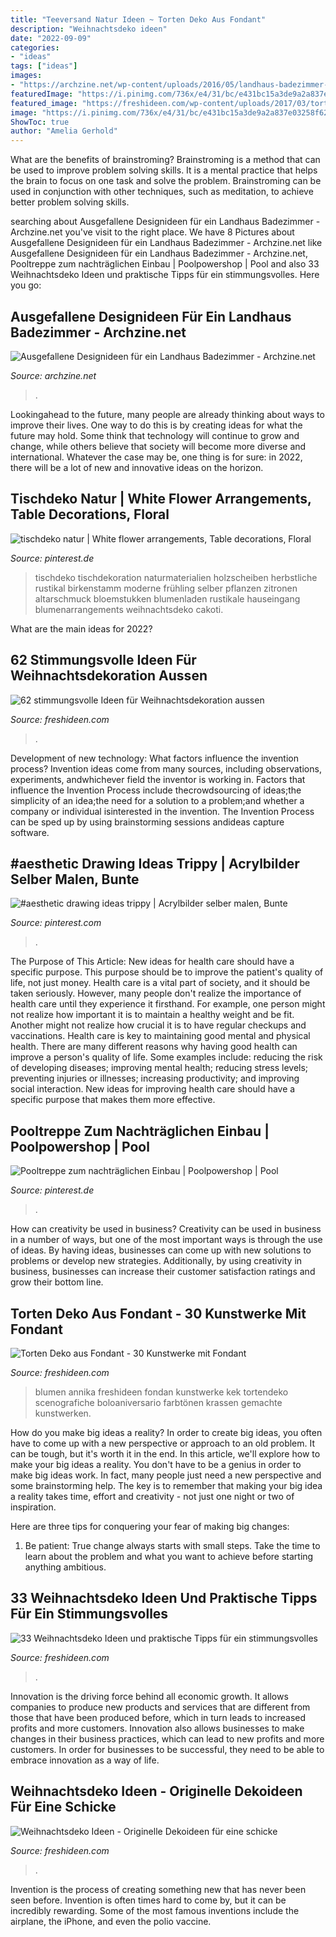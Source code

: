 ```yaml
---
title: "Teeversand Natur Ideen ~ Torten Deko Aus Fondant"
description: "Weihnachtsdeko ideen"
date: "2022-09-09"
categories:
- "ideas"
tags: ["ideas"]
images:
- "https://archzine.net/wp-content/uploads/2016/05/landhaus-badezimmer-design-mit-holz-rustikal.jpg"
featuredImage: "https://i.pinimg.com/736x/e4/31/bc/e431bc15a3de9a2a837e03258f6228b1.jpg"
featured_image: "https://freshideen.com/wp-content/uploads/2017/03/torten-deko-aus-fondant-gemachte-blumen.jpg"
image: "https://i.pinimg.com/736x/e4/31/bc/e431bc15a3de9a2a837e03258f6228b1.jpg"
ShowToc: true
author: "Amelia Gerhold"
---
```



What are the benefits of brainstroming?
Brainstroming is a method that can be used to improve problem solving skills. It is a mental practice that helps the brain to focus on one task and solve the problem. Brainstroming can be used in conjunction with other techniques, such as meditation, to achieve better problem solving skills.

	

		
searching about Ausgefallene Designideen für ein Landhaus Badezimmer - Archzine.net you've visit to the right place. We have 8 Pictures about Ausgefallene Designideen für ein Landhaus Badezimmer - Archzine.net like Ausgefallene Designideen für ein Landhaus Badezimmer - Archzine.net, Pooltreppe zum nachträglichen Einbau | Poolpowershop | Pool and also 33 Weihnachtsdeko Ideen und praktische Tipps für ein stimmungsvolles. Here you go:
		
    
## Ausgefallene Designideen Für Ein Landhaus Badezimmer - Archzine.net

<img loading=lazy src="https://archzine.net/wp-content/uploads/2016/05/landhaus-badezimmer-design-mit-holz-rustikal.jpg" onerror="this.onerror=null;this.src='https://tse3.mm.bing.net/th?id=OIP.AGCtlNqCa5NwQmg1Zac1TAHaLG&amp;pid=15.1';" alt="Ausgefallene Designideen für ein Landhaus Badezimmer - Archzine.net">

_Source: archzine.net_

>. 

	

Lookingahead to the future, many people are already thinking about ways to improve their lives. One way to do this is by creating ideas for what the future may hold. Some think that technology will continue to grow and change, while others believe that society will become more diverse and international. Whatever the case may be, one thing is for sure: in 2022, there will be a lot of new and innovative ideas on the horizon.

    
## Tischdeko Natur | White Flower Arrangements, Table Decorations, Floral

<img loading=lazy src="https://i.pinimg.com/736x/8d/b9/b8/8db9b83c7df44d55b7d431e26479806d.jpg" onerror="this.onerror=null;this.src='https://tse4.mm.bing.net/th?id=OIP.qhg8xvTV0dv5DgEUyhsArwHaJR&amp;pid=15.1';" alt="tischdeko natur | White flower arrangements, Table decorations, Floral">

_Source: pinterest.de_

>tischdeko tischdekoration naturmaterialien holzscheiben herbstliche rustikal birkenstamm moderne frühling selber pflanzen zitronen altarschmuck bloemstukken blumenladen rustikale hauseingang blumenarrangements weihnachtsdeko cakoti. 

	

What are the main ideas for 2022?
 

    
## 62 Stimmungsvolle Ideen Für Weihnachtsdekoration Aussen

<img loading=lazy src="https://freshideen.com/wp-content/uploads/2015/12/weihnachtsdekoration-aussen-weihnachtsschmuck-tanne.jpg" onerror="this.onerror=null;this.src='https://tse3.mm.bing.net/th?id=OIP.Chee-YCQLM-AMtt9koK29AHaLD&amp;pid=15.1';" alt="62 stimmungsvolle Ideen für Weihnachtsdekoration aussen">

_Source: freshideen.com_

>. 

	

Development of new technology: What factors influence the invention process?
Invention ideas come from many sources, including observations, experiments, andwhichever field the inventor is working in. Factors that influence the Invention Process include thecrowdsourcing of ideas;the simplicity of an idea;the need for a solution to a problem;and whether a company or individual isinterested in the invention. The Invention Process can be sped up by using brainstorming sessions andideas capture software.

    
## #aesthetic Drawing Ideas Trippy | Acrylbilder Selber Malen, Bunte

<img loading=lazy src="https://i.pinimg.com/736x/e4/31/bc/e431bc15a3de9a2a837e03258f6228b1.jpg" onerror="this.onerror=null;this.src='https://tse3.mm.bing.net/th?id=OIP.LsUvsr6tijcwQcEi7zz59AHaIi&amp;pid=15.1';" alt="#aesthetic drawing ideas trippy | Acrylbilder selber malen, Bunte">

_Source: pinterest.com_

>. 

	

The Purpose of This Article: New ideas for health care should have a specific purpose. This purpose should be to improve the patient's quality of life, not just money.
Health care is a vital part of society, and it should be taken seriously. However, many people don't realize the importance of health care until they experience it firsthand. For example, one person might not realize how important it is to maintain a healthy weight and be fit. Another might not realize how crucial it is to have regular checkups and vaccinations. Health care is key to maintaining good mental and physical health. There are many different reasons why having good health can improve a person's quality of life. Some examples include: reducing the risk of developing diseases; improving mental health; reducing stress levels; preventing injuries or illnesses; increasing productivity; and improving social interaction. New ideas for improving health care should have a specific purpose that makes them more effective.

    
## Pooltreppe Zum Nachträglichen Einbau | Poolpowershop | Pool

<img loading=lazy src="https://i.pinimg.com/736x/ac/7c/81/ac7c8100a5357f48a84463756790db71.jpg" onerror="this.onerror=null;this.src='https://tse4.mm.bing.net/th?id=OIP.e9DQQ5QDVKvmRvm8uUYg-gHaHa&amp;pid=15.1';" alt="Pooltreppe zum nachträglichen Einbau | Poolpowershop | Pool">

_Source: pinterest.de_

>. 

	

How can creativity be used in business?
Creativity can be used in business in a number of ways, but one of the most important ways is through the use of ideas. By having ideas, businesses can come up with new solutions to problems or develop new strategies. Additionally, by using creativity in business, businesses can increase their customer satisfaction ratings and grow their bottom line.

    
## Torten Deko Aus Fondant - 30 Kunstwerke Mit Fondant

<img loading=lazy src="https://freshideen.com/wp-content/uploads/2017/03/torten-deko-aus-fondant-gemachte-blumen.jpg" onerror="this.onerror=null;this.src='https://tse4.mm.bing.net/th?id=OIP.uxX1ddpzJbG6qT_myhAXwgHaLH&amp;pid=15.1';" alt="Torten Deko aus Fondant - 30 Kunstwerke mit Fondant">

_Source: freshideen.com_

>blumen annika freshideen fondan kunstwerke kek tortendeko scenografiche boloaniversario farbtönen krassen gemachte kunstwerken. 

	

How do you make big ideas a reality?
In order to create big ideas, you often have to come up with a new perspective or approach to an old problem. It can be tough, but it's worth it in the end. In this article, we'll explore how to make your big ideas a reality.
You don't have to be a genius in order to make big ideas work. In fact, many people just need a new perspective and some brainstorming help. The key is to remember that making your big idea a reality takes time, effort and creativity - not just one night or two of inspiration.

Here are three tips for conquering your fear of making big changes: 
1) Be patient: True change always starts with small steps. Take the time to learn about the problem and what you want to achieve before starting anything ambitious.

    
## 33 Weihnachtsdeko Ideen Und Praktische Tipps Für Ein Stimmungsvolles

<img loading=lazy src="https://freshideen.com/wp-content/uploads/2016/11/weihnachtsdeko-diy-ideen-lichterkette-moos-glas.jpg" onerror="this.onerror=null;this.src='https://tse3.mm.bing.net/th?id=OIP.w6liTd_S5Cg8AUn3b4bE8wHaLH&amp;pid=15.1';" alt="33 Weihnachtsdeko Ideen und praktische Tipps für ein stimmungsvolles">

_Source: freshideen.com_

>. 

	

Innovation is the driving force behind all economic growth. It allows companies to produce new products and services that are different from those that have been produced before, which in turn leads to increased profits and more customers. Innovation also allows businesses to make changes in their business practices, which can lead to new profits and more customers. In order for businesses to be successful, they need to be able to embrace innovation as a way of life.

    
## Weihnachtsdeko Ideen - Originelle Dekoideen Für Eine Schicke

<img loading=lazy src="https://freshideen.com/wp-content/uploads/2015/11/weihnachtsdeko-ideen-kaminumfassung-dekoideen-kerzen-wandspiegel.jpg" onerror="this.onerror=null;this.src='https://tse1.mm.bing.net/th?id=OIP.HH9WAh8MzHivOIQG7SbgPwHaL7&amp;pid=15.1';" alt="Weihnachtsdeko Ideen - Originelle Dekoideen für eine schicke">

_Source: freshideen.com_

>. 

	

Invention is the process of creating something new that has never been seen before. Invention is often times hard to come by, but it can be incredibly rewarding. Some of the most famous inventions include the airplane, the iPhone, and even the polio vaccine.

